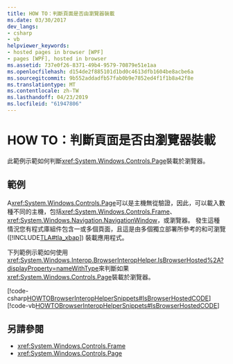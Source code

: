 ```yaml
---
title: HOW TO：判斷頁面是否由瀏覽器裝載
ms.date: 03/30/2017
dev_langs:
- csharp
- vb
helpviewer_keywords:
- hosted pages in browser [WPF]
- pages [WPF], hosted in browser
ms.assetid: 737e0f26-8371-49b4-9579-70879e51e1aa
ms.openlocfilehash: d154de2f885101d1bd0c4613dfb1604be8acbe6a
ms.sourcegitcommit: 9b552addadfb57fab0b9e7852ed4f1f1b8a42f8e
ms.translationtype: MT
ms.contentlocale: zh-TW
ms.lasthandoff: 04/23/2019
ms.locfileid: "61947806"
---
```

# <a name="how-to-determine-if-a-page-is-browser-hosted"></a>HOW TO：判斷頁面是否由瀏覽器裝載
此範例示範如何判斷<xref:System.Windows.Controls.Page>裝載於瀏覽器。  
  
## <a name="example"></a>範例  
 A<xref:System.Windows.Controls.Page>可以是主機無從驗證，因此，可以載入數種不同的主機，包括<xref:System.Windows.Controls.Frame>、 <xref:System.Windows.Navigation.NavigationWindow>，或瀏覽器。 發生這種情況您有程式庫組件包含一或多個頁面，且這是由多個獨立部署所參考的和可瀏覽 ([!INCLUDE[TLA#tla_xbap](../../../../includes/tlasharptla-xbap-md.md)]) 裝載應用程式。  
  
 下列範例示範如何使用<xref:System.Windows.Interop.BrowserInteropHelper.IsBrowserHosted%2A?displayProperty=nameWithType>來判斷如果<xref:System.Windows.Controls.Page>裝載於瀏覽器。  
  
 [!code-csharp[HOWTOBrowserInteropHelperSnippets#IsBrowserHostedCODE](~/samples/snippets/csharp/VS_Snippets_Wpf/HOWTOBrowserInteropHelperSnippets/CSharp/Page1.xaml.cs#isbrowserhostedcode)]
 [!code-vb[HOWTOBrowserInteropHelperSnippets#IsBrowserHostedCODE](~/samples/snippets/visualbasic/VS_Snippets_Wpf/HOWTOBrowserInteropHelperSnippets/visualbasic/page1.xaml.vb#isbrowserhostedcode)]  
  
## <a name="see-also"></a>另請參閱

- <xref:System.Windows.Controls.Frame>
- <xref:System.Windows.Controls.Page>
